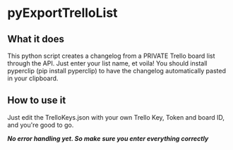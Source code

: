 # pyExportTrelloList

## What it does
This python script creates a changelog from a PRIVATE Trello board list through the API. Just enter your list name, et voila! 
You should install pyperclip (pip install pyperclip) to have the changelog automatically pasted in your clipboard.

## How to use it
Just edit the TrelloKeys.json with your own Trello Key, Token and board ID, and you're good to go.


***No error handling yet. So make sure you enter everything correctly***
